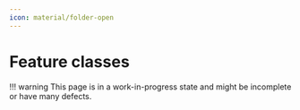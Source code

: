 ```yaml
---
icon: material/folder-open
---
```


# Feature classes

!!! warning
    This page is in a work-in-progress state and might be incomplete or have many defects.